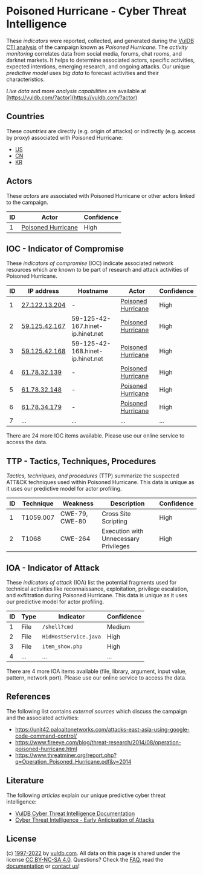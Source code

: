 # Poisoned Hurricane - Cyber Threat Intelligence

These _indicators_ were reported, collected, and generated during the [VulDB CTI analysis](https://vuldb.com/?kb.cti) of the campaign known as _Poisoned Hurricane_. The _activity monitoring_ correlates data from social media, forums, chat rooms, and darknet markets. It helps to determine associated actors, specific activities, expected intentions, emerging research, and ongoing attacks. Our unique _predictive model_ uses _big data_ to forecast activities and their characteristics.

_Live data_ and more _analysis capabilities_ are available at [https://vuldb.com/?actor](https://vuldb.com/?actor)

## Countries

These _countries_ are directly (e.g. origin of attacks) or indirectly (e.g. access by proxy) associated with Poisoned Hurricane:

* [US](https://vuldb.com/?country.us)
* [CN](https://vuldb.com/?country.cn)
* [KR](https://vuldb.com/?country.kr)

## Actors

These _actors_ are associated with Poisoned Hurricane or other actors linked to the campaign.

ID | Actor | Confidence
-- | ----- | ----------
1 | [Poisoned Hurricane](https://vuldb.com/?actor.poisoned_hurricane) | High

## IOC - Indicator of Compromise

These _indicators of compromise_ (IOC) indicate associated network resources which are known to be part of research and attack activities of Poisoned Hurricane.

ID | IP address | Hostname | Actor | Confidence
-- | ---------- | -------- | ----- | ----------
1 | [27.122.13.204](https://vuldb.com/?ip.27.122.13.204) | - | [Poisoned Hurricane](https://vuldb.com/?actor.poisoned_hurricane) | High
2 | [59.125.42.167](https://vuldb.com/?ip.59.125.42.167) | 59-125-42-167.hinet-ip.hinet.net | [Poisoned Hurricane](https://vuldb.com/?actor.poisoned_hurricane) | High
3 | [59.125.42.168](https://vuldb.com/?ip.59.125.42.168) | 59-125-42-168.hinet-ip.hinet.net | [Poisoned Hurricane](https://vuldb.com/?actor.poisoned_hurricane) | High
4 | [61.78.32.139](https://vuldb.com/?ip.61.78.32.139) | - | [Poisoned Hurricane](https://vuldb.com/?actor.poisoned_hurricane) | High
5 | [61.78.32.148](https://vuldb.com/?ip.61.78.32.148) | - | [Poisoned Hurricane](https://vuldb.com/?actor.poisoned_hurricane) | High
6 | [61.78.34.179](https://vuldb.com/?ip.61.78.34.179) | - | [Poisoned Hurricane](https://vuldb.com/?actor.poisoned_hurricane) | High
7 | ... | ... | ... | ...

There are 24 more IOC items available. Please use our online service to access the data.

## TTP - Tactics, Techniques, Procedures

_Tactics, techniques, and procedures_ (TTP) summarize the suspected ATT&CK techniques used within Poisoned Hurricane. This data is unique as it uses our predictive model for actor profiling.

ID | Technique | Weakness | Description | Confidence
-- | --------- | -------- | ----------- | ----------
1 | T1059.007 | CWE-79, CWE-80 | Cross Site Scripting | High
2 | T1068 | CWE-264 | Execution with Unnecessary Privileges | High

## IOA - Indicator of Attack

These _indicators of attack_ (IOA) list the potential fragments used for technical activities like reconnaissance, exploitation, privilege escalation, and exfiltration during Poisoned Hurricane. This data is unique as it uses our predictive model for actor profiling.

ID | Type | Indicator | Confidence
-- | ---- | --------- | ----------
1 | File | `/shell?cmd` | Medium
2 | File | `HidHostService.java` | High
3 | File | `item_show.php` | High
4 | ... | ... | ...

There are 4 more IOA items available (file, library, argument, input value, pattern, network port). Please use our online service to access the data.

## References

The following list contains _external sources_ which discuss the campaign and the associated activities:

* https://unit42.paloaltonetworks.com/attacks-east-asia-using-google-code-command-control/
* https://www.fireeye.com/blog/threat-research/2014/08/operation-poisoned-hurricane.html
* https://www.threatminer.org/report.php?q=Operation_Poisoned_Hurricane.pdf&y=2014

## Literature

The following _articles_ explain our unique predictive cyber threat intelligence:

* [VulDB Cyber Threat Intelligence Documentation](https://vuldb.com/?kb.cti)
* [Cyber Threat Intelligence - Early Anticipation of Attacks](https://www.scip.ch/en/?labs.20201022)

## License

(c) [1997-2022](https://vuldb.com/?kb.changelog) by [vuldb.com](https://vuldb.com/?kb.about). All data on this page is shared under the license [CC BY-NC-SA 4.0](https://creativecommons.org/licenses/by-nc-sa/4.0/). Questions? Check the [FAQ](https://vuldb.com/?kb.faq), read the [documentation](https://vuldb.com/?kb) or [contact us](https://vuldb.com/?contact)!
